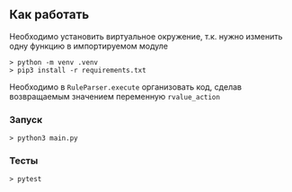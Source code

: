 ## Как работать

Необходимо установить виртуальное окружение, т.к. 
нужно изменить одну функцию в импортируемом модуле

```
> python -m venv .venv
> pip3 install -r requirements.txt
```

Необходимо в `RuleParser.execute` организовать код,
сделав возвращаемым значением переменную `rvalue_action`

### Запуск

```
> python3 main.py
```

### Тесты

```
> pytest
```

